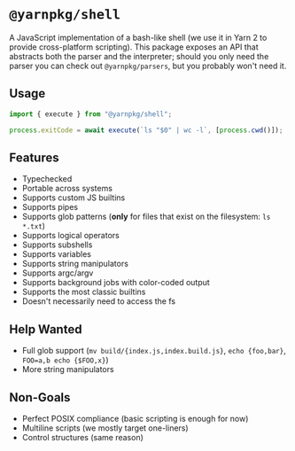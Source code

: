 # `@yarnpkg/shell`

A JavaScript implementation of a bash-like shell (we use it in Yarn 2 to provide cross-platform scripting). This package exposes an API that abstracts both the parser and the interpreter; should you only need the parser you can check out `@yarnpkg/parsers`, but you probably won't need it.

## Usage

```ts
import { execute } from "@yarnpkg/shell";

process.exitCode = await execute(`ls "$0" | wc -l`, [process.cwd()]);
```

## Features

- Typechecked
- Portable across systems
- Supports custom JS builtins
- Supports pipes
- Supports glob patterns (**only** for files that exist on the filesystem: `ls *.txt`)
- Supports logical operators
- Supports subshells
- Supports variables
- Supports string manipulators
- Supports argc/argv
- Supports background jobs with color-coded output
- Supports the most classic builtins
- Doesn't necessarily need to access the fs

## Help Wanted

- Full glob support (`mv build/{index.js,index.build.js}`, `echo {foo,bar}`, `FOO=a,b echo {$FOO,x}`)
- More string manipulators

## Non-Goals

- Perfect POSIX compliance (basic scripting is enough for now)
- Multiline scripts (we mostly target one-liners)
- Control structures (same reason)
